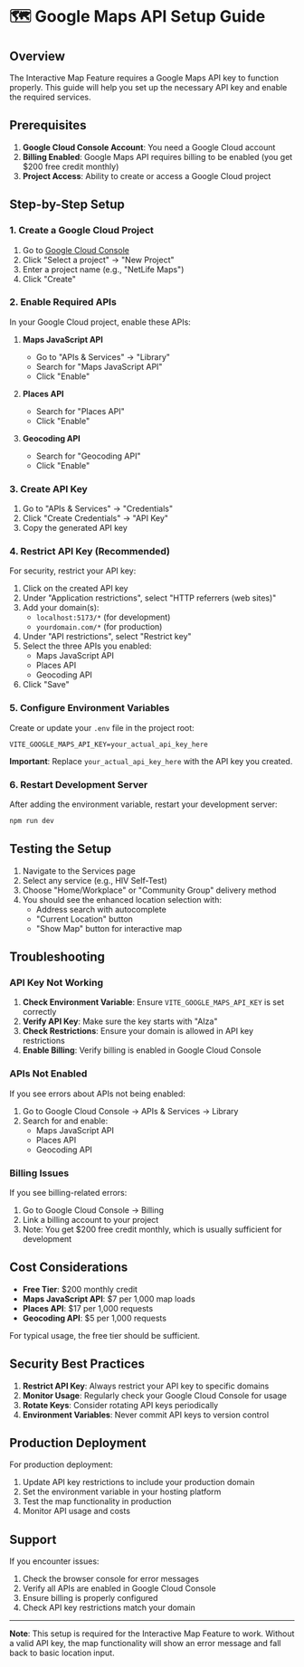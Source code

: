# 🗺️ Google Maps API Setup Guide

## Overview

The Interactive Map Feature requires a Google Maps API key to function properly. This guide will help you set up the necessary API key and enable the required services.

## Prerequisites

1. **Google Cloud Console Account**: You need a Google Cloud account
2. **Billing Enabled**: Google Maps API requires billing to be enabled (you get $200 free credit monthly)
3. **Project Access**: Ability to create or access a Google Cloud project

## Step-by-Step Setup

### 1. Create a Google Cloud Project

1. Go to [Google Cloud Console](https://console.cloud.google.com/)
2. Click "Select a project" → "New Project"
3. Enter a project name (e.g., "NetLife Maps")
4. Click "Create"

### 2. Enable Required APIs

In your Google Cloud project, enable these APIs:

1. **Maps JavaScript API**
   - Go to "APIs & Services" → "Library"
   - Search for "Maps JavaScript API"
   - Click "Enable"

2. **Places API**
   - Search for "Places API"
   - Click "Enable"

3. **Geocoding API**
   - Search for "Geocoding API"
   - Click "Enable"

### 3. Create API Key

1. Go to "APIs & Services" → "Credentials"
2. Click "Create Credentials" → "API Key"
3. Copy the generated API key

### 4. Restrict API Key (Recommended)

For security, restrict your API key:

1. Click on the created API key
2. Under "Application restrictions", select "HTTP referrers (web sites)"
3. Add your domain(s):
   - `localhost:5173/*` (for development)
   - `yourdomain.com/*` (for production)
4. Under "API restrictions", select "Restrict key"
5. Select the three APIs you enabled:
   - Maps JavaScript API
   - Places API
   - Geocoding API
6. Click "Save"

### 5. Configure Environment Variables

Create or update your `.env` file in the project root:

```env
VITE_GOOGLE_MAPS_API_KEY=your_actual_api_key_here
```

**Important**: Replace `your_actual_api_key_here` with the API key you created.

### 6. Restart Development Server

After adding the environment variable, restart your development server:

```bash
npm run dev
```

## Testing the Setup

1. Navigate to the Services page
2. Select any service (e.g., HIV Self-Test)
3. Choose "Home/Workplace" or "Community Group" delivery method
4. You should see the enhanced location selection with:
   - Address search with autocomplete
   - "Current Location" button
   - "Show Map" button for interactive map

## Troubleshooting

### API Key Not Working

1. **Check Environment Variable**: Ensure `VITE_GOOGLE_MAPS_API_KEY` is set correctly
2. **Verify API Key**: Make sure the key starts with "AIza"
3. **Check Restrictions**: Ensure your domain is allowed in API key restrictions
4. **Enable Billing**: Verify billing is enabled in Google Cloud Console

### APIs Not Enabled

If you see errors about APIs not being enabled:

1. Go to Google Cloud Console → APIs & Services → Library
2. Search for and enable:
   - Maps JavaScript API
   - Places API
   - Geocoding API

### Billing Issues

If you see billing-related errors:

1. Go to Google Cloud Console → Billing
2. Link a billing account to your project
3. Note: You get $200 free credit monthly, which is usually sufficient for development

## Cost Considerations

- **Free Tier**: $200 monthly credit
- **Maps JavaScript API**: $7 per 1,000 map loads
- **Places API**: $17 per 1,000 requests
- **Geocoding API**: $5 per 1,000 requests

For typical usage, the free tier should be sufficient.

## Security Best Practices

1. **Restrict API Key**: Always restrict your API key to specific domains
2. **Monitor Usage**: Regularly check your Google Cloud Console for usage
3. **Rotate Keys**: Consider rotating API keys periodically
4. **Environment Variables**: Never commit API keys to version control

## Production Deployment

For production deployment:

1. Update API key restrictions to include your production domain
2. Set the environment variable in your hosting platform
3. Test the map functionality in production
4. Monitor API usage and costs

## Support

If you encounter issues:

1. Check the browser console for error messages
2. Verify all APIs are enabled in Google Cloud Console
3. Ensure billing is properly configured
4. Check API key restrictions match your domain

---

**Note**: This setup is required for the Interactive Map Feature to work. Without a valid API key, the map functionality will show an error message and fall back to basic location input.
